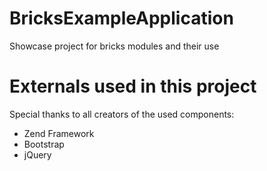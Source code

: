 # BricksExampleApplication
Showcase project for bricks modules and their use

# Externals used in this project

Special thanks to all creators of the used components:

* Zend Framework
* Bootstrap
* jQuery
